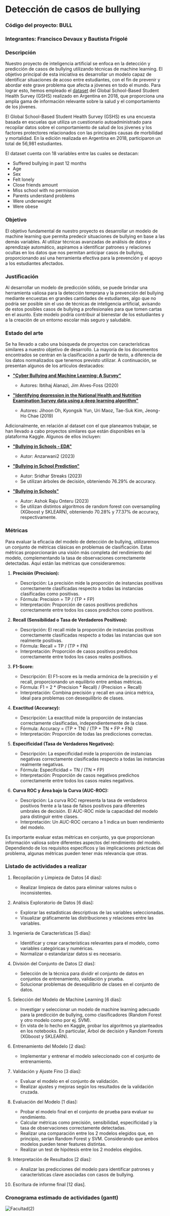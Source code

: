 # Detección de casos de bullying

### Código del proyecto: BULL

### Integrantes: Francisco Devaux y Bautista Frigolé

### Descripción

Nuestro proyecto de inteligencia artificial se enfoca en la detección y predicción de casos de bullying utilizando técnicas de machine learning. El objetivo principal de esta iniciativa es desarrollar un modelo capaz de identificar situaciones de acoso entre estudiantes, con el fin de prevenir y abordar este grave problema que afecta a jóvenes en todo el mundo. Para lograr esto, hemos empleado el [dataset](https://www.kaggle.com/datasets/leomartinelli/bullying-in-schools) del Global School-Based Student Health Survey (GSHS) realizado en Argentina en 2018, que proporciona una amplia gama de información relevante sobre la salud y el comportamiento de los jóvenes.

El Global School-Based Student Health Survey (GSHS) es una encuesta basada en escuelas que utiliza un cuestionario autoadministrado para recopilar datos sobre el comportamiento de salud de los jóvenes y los factores protectores relacionados con las principales causas de morbilidad y mortalidad. En la edición realizada en Argentina en 2018, participaron un total de 56,981 estudiantes.

El dataset cuenta con 18 variables entre las cuales se destacan:

- Suffered bullying in past 12 months
- Age
- Sex
- Felt lonely
- Close friends amount
- Miss school with no permission
- Parents understand problems
- Were underweight
- Were obese

### Objetivo

El objetivo fundamental de nuestro proyecto es desarrollar un modelo de machine learning que permita predecir situaciones de bullying en base a las demás variables. Al utilizar técnicas avanzadas de análisis de datos y aprendizaje automático, aspiramos a identificar patrones y relaciones ocultas en los datos que nos permitan anticipar casos de bullying, proporcionando así una herramienta efectiva para la prevención y el apoyo a los estudiantes afectados.

### Justificación

Al desarrollar un modelo de predicción sólido, se puede brindar una herramienta valiosa para la detección temprana y la prevención del bullying mediante encuestas en grandes cantidades de estudiantes, algo que no podría ser posible sin el uso de técnicas de inteligencia artificial, avisando de estos posibles casos de bullying a profesionales para que tomen cartas en el asunto. Este modelo podría contribuir al bienestar de los estudiantes y a la creación de un entorno escolar más seguro y saludable.

### Estado del arte

Se ha llevado a cabo una búsqueda de proyectos con características similares a nuestro objetivo de desarrollo. La mayoría de los documentos encontrados se centran en la clasificación a partir de texto, a diferencia de los datos normalizados que tenemos previsto utilizar. A continuación, se presentan algunos de los artículos destacados:

- [**"Cyber Bullying and Machine Learning: A Survey"**](https://zenodo.org/record/4249341/files/01%20Paper%2001102001%20IJCSIS%20Camera%20Ready%20pp1-8.pdf)  
   - Autores: Ibtihaj Alanazi, Jim Alves-Foss (2020)

- [**"Identifying depression in the National Health and Nutrition Examination Survey data using a deep learning algorithm"**](https://www.sciencedirect.com/science/article/abs/pii/S0165032719304410)  
   - Autores: Jihoon Oh, Kyongsik Yun, Uri Maoz, Tae-Suk Kim, Jeong-Ho Chae (2019)

Adicionalmente, en relación al dataset con el que planeamos trabajar, se han llevado a cabo proyectos similares que están disponibles en la plataforma Kaggle. Algunos de ellos incluyen:

- [**"Bullying in Schools - EDA"**](https://www.kaggle.com/code/anzarwani2/bullying-in-schools-eda)  
   - Autor: Anzarwani2 (2023)

- [**"Bullying in School Prediction"**](https://www.kaggle.com/code/sridharstreaks/bullying-in-school-prediction)  
   - Autor: Sridhar Streaks (2023)
   - Se utilizan árboles de decisión, obteniendo 76.29% de accuracy.

- [**"Bullying in Schools"**](https://www.kaggle.com/code/ashokrajuyadav/bullying-in-schools)
   - Autor: Ashok Raju Onteru (2023)
   - Se utilizan distintos algoritmos de random forest con oversampling (XGboost y SKLEARN), obteniendo 70.28% y 77.37% de accuracy, respectivamente.

### Métricas

Para evaluar la eficacia del modelo de detección de bullying, utilizaremos un conjunto de métricas clásicas en problemas de clasificación. Estas métricas proporcionarán una visión más completa del rendimiento del modelo, complementando la tasa de observaciones correctamente detectadas. Aquí están las métricas que consideraremos:

1. **Precisión (Precision):**
   - Descripción: La precisión mide la proporción de instancias positivas correctamente clasificadas respecto a todas las instancias clasificadas como positivas.
   - Fórmula: Precision = TP / (TP + FP)
   - Interpretación: Proporción de casos positivos predichos correctamente entre todos los casos predichos como positivos.

2. **Recall (Sensibilidad o Tasa de Verdaderos Positivos):**
   - Descripción: El recall mide la proporción de instancias positivas correctamente clasificadas respecto a todas las instancias que son realmente positivas.
   - Fórmula: Recall = TP / (TP + FN)
   - Interpretación: Proporción de casos positivos predichos correctamente entre todos los casos reales positivos.

3. **F1-Score:**
   - Descripción: El F1-score es la media armónica de la precisión y el recall, proporcionando un equilibrio entre ambas métricas.
   - Fórmula: F1 = 2 * (Precision * Recall) / (Precision + Recall)
   - Interpretación: Combina precisión y recall en una única métrica, ideal para problemas con desequilibrio de clases.

4. **Exactitud (Accuracy):**
   - Descripción: La exactitud mide la proporción de instancias correctamente clasificadas, independientemente de la clase.
   - Fórmula: Accuracy = (TP + TN) / (TP + TN + FP + FN)
   - Interpretación: Proporción de todas las predicciones correctas.

5. **Especificidad (Tasa de Verdaderos Negativos):**
   - Descripción: La especificidad mide la proporción de instancias negativas correctamente clasificadas respecto a todas las instancias realmente negativas.
   - Fórmula: Especificidad = TN / (TN + FP)
   - Interpretación: Proporción de casos negativos predichos correctamente entre todos los casos reales negativos.

6. **Curva ROC y Área bajo la Curva (AUC-ROC):**
   - Descripción: La curva ROC representa la tasa de verdaderos positivos frente a la tasa de falsos positivos para diferentes umbrales de decisión. El AUC-ROC mide la capacidad del modelo para distinguir entre clases.
   - Interpretación: Un AUC-ROC cercano a 1 indica un buen rendimiento del modelo.

Es importante evaluar estas métricas en conjunto, ya que proporcionan información valiosa sobre diferentes aspectos del rendimiento del modelo. Dependiendo de los requisitos específicos y las implicaciones prácticas del problema, algunas métricas pueden tener más relevancia que otras.


### Listado de actividades a realizar

1. Recopilación y Limpieza de Datos [4 días]:
   - Realizar limpieza de datos para eliminar valores nulos o inconsistentes.

2. Análisis Exploratorio de Datos [6 días]:
   - Explorar las estadísticas descriptivas de las variables seleccionadas.
   - Visualizar gráficamente las distribuciones y relaciones entre las variables.

3. Ingeniería de Características [5 días]:
   - Identificar y crear características relevantes para el modelo, como variables categóricas y numéricas.
   - Normalizar o estandarizar datos si es necesario.

4. División del Conjunto de Datos [2 días]:
   - Selección de la técnica para dividir el conjunto de datos en conjuntos de entrenamiento, validación y prueba.
   - Solucionar problemas de desequilibrio de clases en el conjunto de datos.

5. Selección del Modelo de Machine Learning [6 días]:
   - Investigar y seleccionar un modelo de machine learning adecuado para la predicción de bullying, como clasificadores (Random Forest y otro modelo como por ej. SVM).
   - En vista de lo hecho en Kaggle, probar los algoritmos ya planteados en los notebooks. En particular, Árbol de decisión y Random Forests (XGboost y SKLEARN).

6. Entrenamiento del Modelo [2 días]:
   - Implementar y entrenar el modelo seleccionado con el conjunto de entrenamiento.

7. Validación y Ajuste Fino [3 días]:
   - Evaluar el modelo en el conjunto de validación.
   - Realizar ajustes y mejoras según los resultados de la validación cruzada.

8. Evaluación del Modelo [1 días]:
   - Probar el modelo final en el conjunto de prueba para evaluar su rendimiento.
   - Calcular métricas como precisión, sensibilidad, especificidad y la tasa de observaciones correctamente detectadas.
   - Realizar una comparación entre los 2 modelos elegidos que, en principio, serían Random Forest y SVM. Considerando que ambos modelos pueden tener features distintas.
   - Realizar un test de hipótesis entre los 2 modelos elegidos.

9. Interpretación de Resultados [2 días]:
   - Analizar las predicciones del modelo para identificar patrones y características clave asociadas con casos de bullying.

10. Escritura de informe final [12 días].

### Cronograma estimado de actividades (gantt)

![Facultad(2)](https://github.com/bautifrigole/ia-uncuyo-2023/assets/64384449/9d85c431-ba1c-4618-b2b5-a450254aa268)
